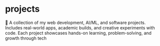 # projects
🚀 A collection of my web development, AI/ML, and software projects. Includes real-world apps, academic builds, and creative experiments with code. Each project showcases hands-on learning, problem-solving, and growth through tech
